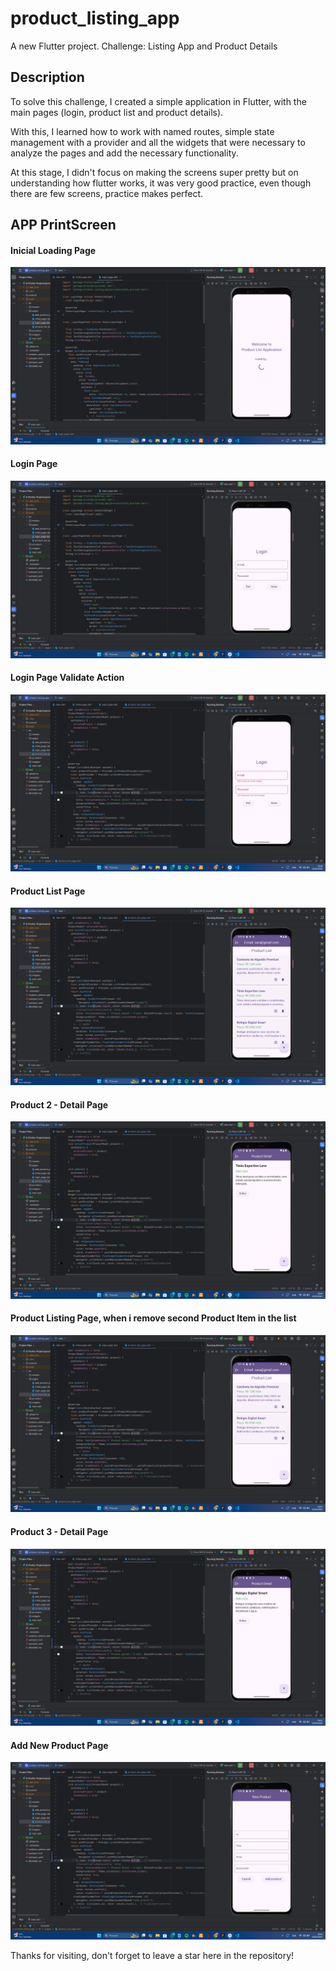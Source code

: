 # product_listing_app

A new Flutter project.
Challenge: Listing App and Product Details

## Description

To solve this challenge, I created a simple application in Flutter, with the main pages (login, product list and product details).

With this, I learned how to work with named routes, simple state management with a provider and all the widgets that were necessary to analyze the pages and add the necessary functionality.

At this stage, I didn't focus on making the screens super pretty but on understanding how flutter works, it was very good practice, even though there are few screens, practice makes perfect. 


## APP PrintScreen

#### Inicial Loading Page


![Loading page](./assets/images/splash_page.png)


#### Login Page


![Login page](./assets/images/login_page.png)


#### Login Page Validate Action


![Login page](./assets/images/login_validate_inputs.png)


#### Product List Page


![Product List page](./assets/images/product_list.png)


#### Product 2 - Detail Page


![Product Detail page](./assets/images/producy_detail-2.png)


#### Product Listing Page, when i remove second Product Item in the list


![Product List page](./assets/images/after_remove_action_screen.png)

#### Product 3 - Detail Page


![Product Detail page](./assets/images/product_detail-1.png)


#### Add New Product Page


![New Product page](./assets/images/add_product_page.png)


Thanks for visiting, don't forget to leave a star here in the repository!
